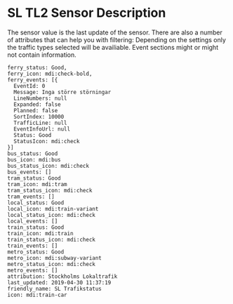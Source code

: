 SL TL2 Sensor Description
===============================

The sensor value is the last update of the sensor.  There are also a number of attributes that can help you with filtering:
Depending on the settings only the traffic types selected will be availiable. Event sections might or might not contain
information.

```
ferry_status: Good,
ferry_icon: mdi:check-bold,
ferry_events: [{
  EventId: 0
  Message: Inga större störningar
  LineNumbers: null
  Expanded: false
  Planned: false
  SortIndex: 10000
  TrafficLine: null
  EventInfoUrl: null
  Status: Good
  StatusIcon: mdi:check
}]
bus_status: Good
bus_icon: mdi:bus
bus_status_icon: mdi:check
bus_events: []
tram_status: Good
tram_icon: mdi:tram
tram_status_icon: mdi:check
tram_events: []
local_status: Good
local_icon: mdi:train-variant
local_status_icon: mdi:check
local_events: []
train_status: Good
train_icon: mdi:train
train_status_icon: mdi:check
train_events: []
metro_status: Good
metro_icon: mdi:subway-variant
metro_status_icon: mdi:check
metro_events: []
attribution: Stockholms Lokaltrafik
last_updated: 2019-04-30 11:37:19
friendly_name: SL Trafikstatus
icon: mdi:train-car
```